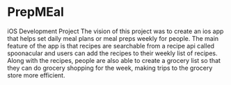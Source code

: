 # PrepMEal

iOS Development Project
The vision of this project was to create an ios app that helps set daily meal plans or meal preps weekly for people. 
The main feature of the app is that recipes are searchable from a recipe api called spoonacular and users can add the recipes to their weekly list of recipes.
Along with the recipes, people are also able to create a grocery list so that they can do grocery shopping for the week, making trips to the grocery store more efficient.
